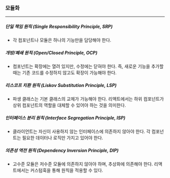 ### 모듈화

---

##### 단일 책임 원칙 (Single Responsibility Principle, SRP)
- 각 컴포넌트나 모듈은 하나의 기능만을 담당해야 한다.

##### 개방/폐쇄 원칙 (Open/Closed Principle, OCP)
- 컴포넌트는 확장에는 열려 있지만, 수정에는 닫혀야 한다. 즉, 새로운 기능을 추가할 때는 기존 코드를 수정하지 않고도 확장이 가능해야 한다.

##### 리스코프 치환 원칙 (Liskov Substitution Principle, LSP)
- 파생 클래스는 기본 클래스의 교체가 가능해야 한다. 리액트에서는 하위 컴포넌트가 상위 컴포넌트의 역할을 대체할 수 있어야 하는 것을 의미한다.

##### 인터페이스 분리 원칙 (Interface Segregation Principle, ISP)
- 클라이언트는 자신이 사용하지 않는 인터페이스에 의존하지 않아야 한다. 각 컴포넌트는 필요한 데이터나 로직만 가지고 있어야 한다.

##### 의존성 역전 원칙 (Dependency Inversion Principle, DIP)
- 고수준 모듈은 저수준 모듈에 의존하지 않아야 하며, 추상화에 의존해야 한다. 리액트에서는 커스텀훅을 통해 원칙을 적용할 수 있다.

